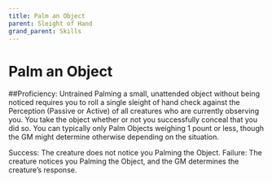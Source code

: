 ```yaml
---
title: Palm an Object
parent: Sleight of Hand
grand_parent: Skills
---
```


# Palm an Object
##Proficiency: Untrained
Palming a small, unattended object without being noticed requires you to roll a single sleight of hand check against the Perception (Passive or Active) of all creatures who are currently observing you. You take the object whether or not you successfully conceal that you did so. You can typically only Palm Objects weighing 1 pount or less, though the GM might determine otherwise depending on the situation.

Success: The creature does not notice you Palming the Object. 
Failure: The creature notices you Palming the Object, and the GM determines the creature’s response.
